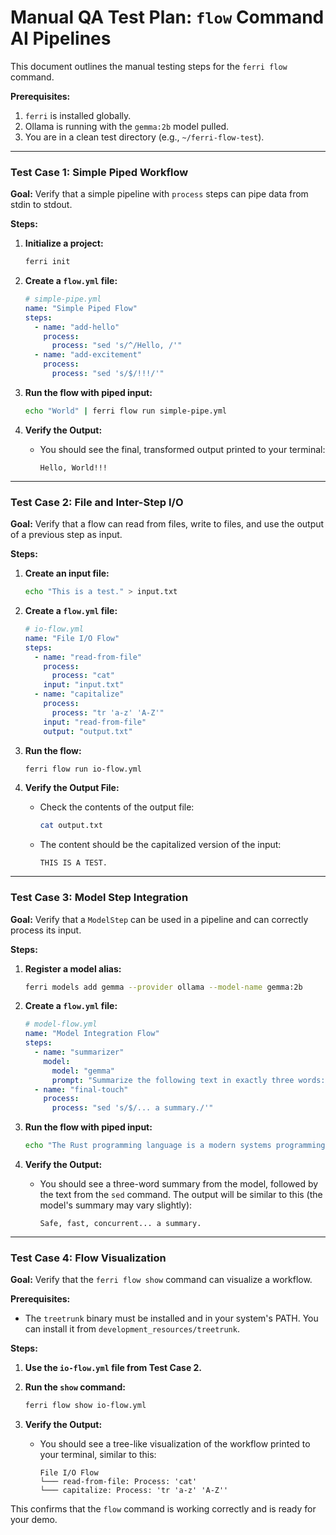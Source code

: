 # Manual QA Test Plan: `flow` Command AI Pipelines

This document outlines the manual testing steps for the `ferri flow` command.

**Prerequisites:**
1.  `ferri` is installed globally.
2.  Ollama is running with the `gemma:2b` model pulled.
3.  You are in a clean test directory (e.g., `~/ferri-flow-test`).

---

### Test Case 1: Simple Piped Workflow

**Goal:** Verify that a simple pipeline with `process` steps can pipe data from stdin to stdout.

**Steps:**

1.  **Initialize a project:**
    ```bash
    ferri init
    ```

2.  **Create a `flow.yml` file:**
    ```yaml
    # simple-pipe.yml
    name: "Simple Piped Flow"
    steps:
      - name: "add-hello"
        process:
          process: "sed 's/^/Hello, /'"
      - name: "add-excitement"
        process:
          process: "sed 's/$/!!!/'"
    ```

3.  **Run the flow with piped input:**
    ```bash
    echo "World" | ferri flow run simple-pipe.yml
    ```

4.  **Verify the Output:**
    *   You should see the final, transformed output printed to your terminal:
        ```
        Hello, World!!!
        ```

---

### Test Case 2: File and Inter-Step I/O

**Goal:** Verify that a flow can read from files, write to files, and use the output of a previous step as input.

**Steps:**

1.  **Create an input file:**
    ```bash
    echo "This is a test." > input.txt
    ```

2.  **Create a `flow.yml` file:**
    ```yaml
    # io-flow.yml
    name: "File I/O Flow"
    steps:
      - name: "read-from-file"
        process:
          process: "cat"
        input: "input.txt"
      - name: "capitalize"
        process:
          process: "tr 'a-z' 'A-Z'"
        input: "read-from-file"
        output: "output.txt"
    ```

3.  **Run the flow:**
    ```bash
    ferri flow run io-flow.yml
    ```

4.  **Verify the Output File:**
    *   Check the contents of the output file:
        ```bash
        cat output.txt
        ```
    *   The content should be the capitalized version of the input:
        ```
        THIS IS A TEST.
        ```

---

### Test Case 3: Model Step Integration

**Goal:** Verify that a `ModelStep` can be used in a pipeline and can correctly process its input.

**Steps:**

1.  **Register a model alias:**
    ```bash
    ferri models add gemma --provider ollama --model-name gemma:2b
    ```

2.  **Create a `flow.yml` file:**
    ```yaml
    # model-flow.yml
    name: "Model Integration Flow"
    steps:
      - name: "summarizer"
        model:
          model: "gemma"
          prompt: "Summarize the following text in exactly three words:"
      - name: "final-touch"
        process:
          process: "sed 's/$/... a summary./'"
    ```

3.  **Run the flow with piped input:**
    ```bash
    echo "The Rust programming language is a modern systems programming language focused on safety, speed, and concurrency. It accomplishes these goals by being memory safe without using garbage collection." | ferri flow run model-flow.yml
    ```

4.  **Verify the Output:**
    *   You should see a three-word summary from the model, followed by the text from the `sed` command. The output will be similar to this (the model's summary may vary slightly):
        ```
        Safe, fast, concurrent... a summary.
        ```

---

### Test Case 4: Flow Visualization

**Goal:** Verify that the `ferri flow show` command can visualize a workflow.

**Prerequisites:**
*   The `treetrunk` binary must be installed and in your system's PATH. You can install it from `development_resources/treetrunk`.

**Steps:**

1.  **Use the `io-flow.yml` file from Test Case 2.**

2.  **Run the `show` command:**
    ```bash
    ferri flow show io-flow.yml
    ```

3.  **Verify the Output:**
    *   You should see a tree-like visualization of the workflow printed to your terminal, similar to this:
        ```
        File I/O Flow
        └─── read-from-file: Process: 'cat'
        └─── capitalize: Process: 'tr 'a-z' 'A-Z''
        ```

This confirms that the `flow` command is working correctly and is ready for your demo.

